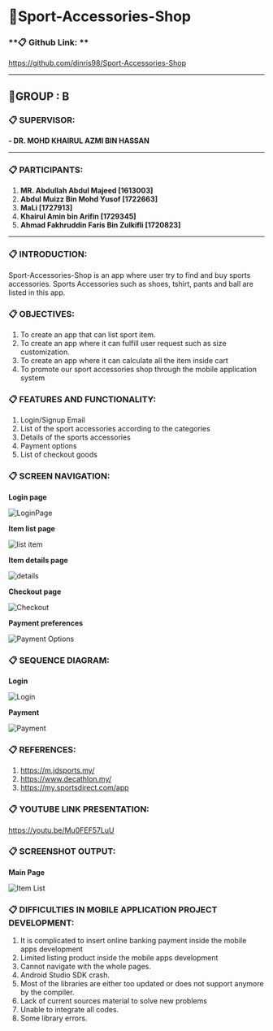 # **:file_folder:Sport-Accessories-Shop**
### **:clipboard: Github Link: **
https://github.com/dinris98/Sport-Accessories-Shop


* * * * *
## **:open_file_folder:GROUP  : B**
### **:clipboard: SUPERVISOR:**




**- DR. MOHD KHAIRUL AZMI BIN HASSAN**

* * * * *
### **:clipboard: PARTICIPANTS:**

1. **MR. Abdullah Abdul Majeed [1613003]**
2. **Abdul Muizz Bin Mohd Yusof [1722663]**
3. **MaLi [1727913]**
4. **Khairul Amin bin Arifin [1729345]**
5. **Ahmad Fakhruddin Faris Bin Zulkifli [1720823]**
* * * * *
### **:clipboard: INTRODUCTION:**

Sport-Accessories-Shop is an app where user try to find and buy sports accessories. Sports Accessories such as shoes, tshirt, pants and ball are listed in this app. 

### **:clipboard: OBJECTIVES:**

1. To create an app that can list sport item.
2. To create an app where it can fulfill user request such as size customization.
3. To create an app where it can calculate all the item inside cart
4. To promote our sport accessories shop through the mobile application system

### **:clipboard: FEATURES AND FUNCTIONALITY:**

1. Login/Signup Email 
2. List of the sport accessories according to the categories
3. Details of the sports accessories
4. Payment options
5. List of checkout goods



### **:clipboard: SCREEN NAVIGATION:**

**Login page**



![LoginPage](https://github.com/dinris98/Sport-Accessories-Shop/blob/main/LoginInterface.png)



**Item list page**


![list item](https://github.com/dinris98/Sport-Accessories-Shop/blob/main/list%20item.PNG)

**Item details page**


![details](https://github.com/dinris98/Sport-Accessories-Shop/blob/main/product%20details.png)

**Checkout page**


![Checkout](https://github.com/dinris98/Sport-Accessories-Shop/blob/56947d97b275e5feac91c8e12ffba9275a43ae4b/Checkout.jpg)

**Payment preferences**



![Payment Options](https://github.com/dinris98/Sport-Accessories-Shop/blob/610c6a3b4a3fde5b893ace33bb98a0dbdc1c1b13/Payment%20Option.PNG)

### **:clipboard: SEQUENCE DIAGRAM:**
**Login**


![Login](https://github.com/dinris98/Sport-Accessories-Shop/blob/main/Login.png?raw=true)


**Payment**


![Payment](https://github.com/dinris98/Sport-Accessories-Shop/blob/main/Payment.png?raw=true)

### **:clipboard: REFERENCES:**

1. https://m.jdsports.my/
2. https://www.decathlon.my/
3. https://my.sportsdirect.com/app

### **:clipboard: YOUTUBE LINK PRESENTATION:**
https://youtu.be/Mu0FEF57LuU

### **:clipboard: SCREENSHOT OUTPUT:**
**Main Page**




![Item List](?raw=false)

### **:clipboard: DIFFICULTIES IN MOBILE APPLICATION PROJECT DEVELOPMENT:**

1. It is complicated to insert online banking payment inside the mobile apps development
2. Limited listing product inside the mobile apps development
3. Cannot navigate with the whole pages.
4. Android Studio SDK crash.
5. Most of the libraries are either too updated or does not support anymore by the compiler.
6. Lack of current sources material to solve new problems
7. Unable to integrate all codes.
8. Some library errors.
